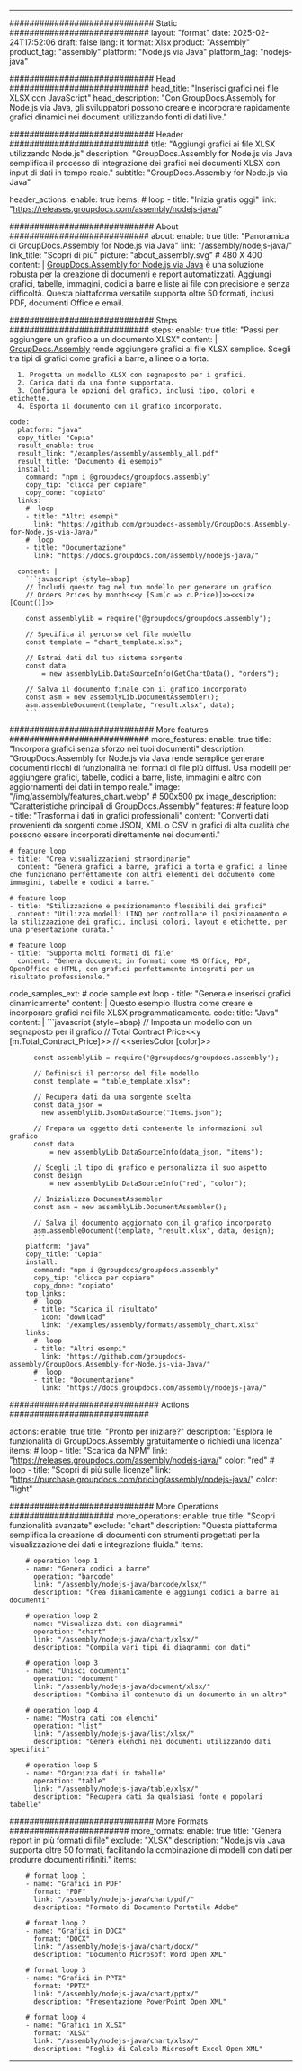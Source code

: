 



---
############################# Static ############################
layout: "format"
date:  2025-02-24T17:52:06
draft: false
lang: it
format: Xlsx
product: "Assembly"
product_tag: "assembly"
platform: "Node.js via Java"
platform_tag: "nodejs-java"

############################# Head ############################
head_title: "Inserisci grafici nei file XLSX con JavaScript"
head_description: "Con GroupDocs.Assembly for Node.js via Java, gli sviluppatori possono creare e incorporare rapidamente grafici dinamici nei documenti utilizzando fonti di dati live."

############################# Header ############################
title: "Aggiungi grafici ai file XLSX utilizzando Node.js" 
description: "GroupDocs.Assembly for Node.js via Java semplifica il processo di integrazione dei grafici nei documenti XLSX con input di dati in tempo reale."
subtitle: "GroupDocs.Assembly for Node.js via Java" 

header_actions:
  enable: true
  items:
    #  loop
    - title: "Inizia gratis oggi"
      link: "https://releases.groupdocs.com/assembly/nodejs-java/"
      
############################# About ############################
about:
    enable: true
    title: "Panoramica di GroupDocs.Assembly for Node.js via Java"
    link: "/assembly/nodejs-java/"
    link_title: "Scopri di più"
    picture: "about_assembly.svg" # 480 X 400
    content: |
       [GroupDocs.Assembly for Node.js via Java](/assembly/nodejs-java/) è una soluzione robusta per la creazione di documenti e report automatizzati. Aggiungi grafici, tabelle, immagini, codici a barre e liste ai file con precisione e senza difficoltà. Questa piattaforma versatile supporta oltre 50 formati, inclusi PDF, documenti Office e email.

############################# Steps ############################
steps:
    enable: true
    title: "Passi per aggiungere un grafico a un documento XLSX"
    content: |
      [GroupDocs.Assembly](/assembly/nodejs-java/) rende aggiungere grafici ai file XLSX semplice. Scegli tra tipi di grafici come grafici a barre, a linee o a torta.
      
      1. Progetta un modello XLSX con segnaposto per i grafici.
      2. Carica dati da una fonte supportata.
      3. Configura le opzioni del grafico, inclusi tipo, colori e etichette.
      4. Esporta il documento con il grafico incorporato.
   
    code:
      platform: "java"
      copy_title: "Copia"
      result_enable: true
      result_link: "/examples/assembly/assembly_all.pdf"
      result_title: "Documento di esempio"
      install:
        command: "npm i @groupdocs/groupdocs.assembly"
        copy_tip: "clicca per copiare"
        copy_done: "copiato"
      links:
        #  loop
        - title: "Altri esempi"
          link: "https://github.com/groupdocs-assembly/GroupDocs.Assembly-for-Node.js-via-Java/"
        #  loop
        - title: "Documentazione"
          link: "https://docs.groupdocs.com/assembly/nodejs-java/"
          
      content: |
        ```javascript {style=abap}
        // Includi questo tag nel tuo modello per generare un grafico
        // Orders Prices by months<<y [Sum(c => c.Price)]>><<size [Count()]>>
    
        const assemblyLib = require('@groupdocs/groupdocs.assembly');

        // Specifica il percorso del file modello
        const template = "chart_template.xlsx";

        // Estrai dati dal tuo sistema sorgente
        const data 
            = new assemblyLib.DataSourceInfo(GetChartData(), "orders");

        // Salva il documento finale con il grafico incorporato
        const asm = new assemblyLib.DocumentAssembler();
        asm.assembleDocument(template, "result.xlsx", data);
        ```           

############################# More features ############################
more_features:
  enable: true
  title: "Incorpora grafici senza sforzo nei tuoi documenti"
  description: "GroupDocs.Assembly for Node.js via Java rende semplice generare documenti ricchi di funzionalità nei formati di file più diffusi. Usa modelli per aggiungere grafici, tabelle, codici a barre, liste, immagini e altro con aggiornamenti dei dati in tempo reale."
  image: "/img/assembly/features_chart.webp" # 500x500 px
  image_description: "Caratteristiche principali di GroupDocs.Assembly"
  features:
    # feature loop
    - title: "Trasforma i dati in grafici professionali"
      content: "Converti dati provenienti da sorgenti come JSON, XML o CSV in grafici di alta qualità che possono essere incorporati direttamente nei documenti."

    # feature loop
    - title: "Crea visualizzazioni straordinarie"
      content: "Genera grafici a barre, grafici a torta e grafici a linee che funzionano perfettamente con altri elementi del documento come immagini, tabelle e codici a barre."

    # feature loop
    - title: "Stilizzazione e posizionamento flessibili dei grafici"
      content: "Utilizza modelli LINQ per controllare il posizionamento e la stilizzazione dei grafici, inclusi colori, layout e etichette, per una presentazione curata."

    # feature loop
    - title: "Supporta molti formati di file"
      content: "Genera documenti in formati come MS Office, PDF, OpenOffice e HTML, con grafici perfettamente integrati per un risultato professionale."
      
  code_samples_ext:
    # code sample ext loop
    - title: "Genera e inserisci grafici dinamicamente"
      content: |
        Questo esempio illustra come creare e incorporare grafici nei file XLSX programmaticamente.
      code:
        title: "Java"
        content: |
          ```javascript {style=abap}
          // Imposta un modello con un segnaposto per il grafico
          // Total Contract Price<<y [m.Total_Contract_Price]>>
          // <<seriesColor [color]>>
          
          const assemblyLib = require('@groupdocs/groupdocs.assembly');

          // Definisci il percorso del file modello
          const template = "table_template.xlsx";

          // Recupera dati da una sorgente scelta
          const data_json = 
            new assemblyLib.JsonDataSource("Items.json");

          // Prepara un oggetto dati contenente le informazioni sul grafico
          const data 
              = new assemblyLib.DataSourceInfo(data_json, "items");

          // Scegli il tipo di grafico e personalizza il suo aspetto
          const design 
              = new assemblyLib.DataSourceInfo("red", "color");

          // Inizializza DocumentAssembler
          const asm = new assemblyLib.DocumentAssembler();

          // Salva il documento aggiornato con il grafico incorporato
          asm.assembleDocument(template, "result.xlsx", data, design);
          ```
        platform: "java"
        copy_title: "Copia"
        install:
          command: "npm i @groupdocs/groupdocs.assembly"
          copy_tip: "clicca per copiare"
          copy_done: "copiato"
        top_links:
          #  loop
          - title: "Scarica il risultato"
            icon: "download"
            link: "/examples/assembly/formats/assembly_chart.xlsx"
        links:
          #  loop
          - title: "Altri esempi"
            link: "https://github.com/groupdocs-assembly/GroupDocs.Assembly-for-Node.js-via-Java/"
          #  loop
          - title: "Documentazione"
            link: "https://docs.groupdocs.com/assembly/nodejs-java/"
            

            


############################## Actions ############################

actions:
  enable: true
  title: "Pronto per iniziare?"
  description: "Esplora le funzionalità di GroupDocs.Assembly gratuitamente o richiedi una licenza"
  items:
    #  loop
    - title: "Scarica da NPM"
      link: "https://releases.groupdocs.com/assembly/nodejs-java/"
      color: "red"
        #  loop
    - title: "Scopri di più sulle licenze"
      link: "https://purchase.groupdocs.com/pricing/assembly/nodejs-java/"
      color: "light"


############################# More Operations #####################
more_operations:
    enable: true
    title: "Scopri funzionalità avanzate"
    exclude: "chart"
    description: "Questa piattaforma semplifica la creazione di documenti con strumenti progettati per la visualizzazione dei dati e integrazione fluida."
    items: 
          
        # operation loop 1
        - name: "Genera codici a barre"
          operation: "barcode"
          link: "/assembly/nodejs-java/barcode/xlsx/"
          description: "Crea dinamicamente e aggiungi codici a barre ai documenti"

        # operation loop 2
        - name: "Visualizza dati con diagrammi"
          operation: "chart"
          link: "/assembly/nodejs-java/chart/xlsx/"
          description: "Compila vari tipi di diagrammi con dati"

        # operation loop 3
        - name: "Unisci documenti"
          operation: "document"
          link: "/assembly/nodejs-java/document/xlsx/"
          description: "Combina il contenuto di un documento in un altro"

        # operation loop 4
        - name: "Mostra dati con elenchi"
          operation: "list"
          link: "/assembly/nodejs-java/list/xlsx/"
          description: "Genera elenchi nei documenti utilizzando dati specifici"

        # operation loop 5
        - name: "Organizza dati in tabelle"
          operation: "table"
          link: "/assembly/nodejs-java/table/xlsx/"
          description: "Recupera dati da qualsiasi fonte e popolari tabelle"
         
          
############################# More Formats ########################
more_formats:
    enable: true
    title: "Genera report in più formati di file"
    exclude: "XLSX"
    description: "Node.js via Java supporta oltre 50 formati, facilitando la combinazione di modelli con dati per produrre documenti rifiniti."
    items: 
          
        # format loop 1
        - name: "Grafici in PDF"
          format: "PDF"
          link: "/assembly/nodejs-java/chart/pdf/"
          description: "Formato di Documento Portatile Adobe"
          
        # format loop 2
        - name: "Grafici in DOCX"
          format: "DOCX"
          link: "/assembly/nodejs-java/chart/docx/"
          description: "Documento Microsoft Word Open XML"
          
        # format loop 3
        - name: "Grafici in PPTX"
          format: "PPTX"
          link: "/assembly/nodejs-java/chart/pptx/"
          description: "Presentazione PowerPoint Open XML"
          
        # format loop 4
        - name: "Grafici in XLSX"
          format: "XLSX"
          link: "/assembly/nodejs-java/chart/xlsx/"
          description: "Foglio di Calcolo Microsoft Excel Open XML"


          

---